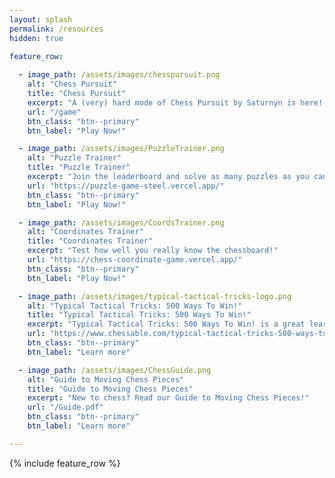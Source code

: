 ```yaml
---
layout: splash
permalink: /resources
hidden: true
  
feature_row:

  - image_path: /assets/images/chesspursuit.png
    alt: "Chess Pursuit"
    title: "Chess Pursuit"
    excerpt: "A (very) hard mode of Chess Pursuit by Saturnyn is here! See if you have what it takes to win!"
    url: "/game"
    btn_class: "btn--primary"
    btn_label: "Play Now!"

  - image_path: /assets/images/PuzzleTrainer.png
    alt: "Puzzle Trainer"
    title: "Puzzle Trainer"
    excerpt: "Join the leaderboard and solve as many puzzles as you can within 2 minutes!"
    url: "https://puzzle-game-steel.vercel.app/"
    btn_class: "btn--primary"
    btn_label: "Play Now!"

  - image_path: /assets/images/CoordsTrainer.png
    alt: "Coordinates Trainer"
    title: "Coordinates Trainer"
    excerpt: "Test how well you really know the chessboard!"
    url: "https://chess-coordinate-game.vercel.app/"
    btn_class: "btn--primary"
    btn_label: "Play Now!"

  - image_path: /assets/images/typical-tactical-tricks-logo.png
    alt: "Typical Tactical Tricks: 500 Ways To Win!"
    title: "Typical Tactical Tricks: 500 Ways To Win!"
    excerpt: "Typical Tactical Tricks: 500 Ways To Win! is a great learning resource created by teachers at the Windsor Chess Enrichment Program!"
    url: "https://www.chessable.com/typical-tactical-tricks-500-ways-to-win/course/77784/"
    btn_class: "btn--primary"
    btn_label: "Learn more"

  - image_path: /assets/images/ChessGuide.png
    alt: "Guide to Moving Chess Pieces"
    title: "Guide to Moving Chess Pieces"
    excerpt: "New to chess? Read our Guide to Moving Chess Pieces!"
    url: "/Guide.pdf"
    btn_class: "btn--primary"
    btn_label: "Learn more"

---
```


{% include feature_row %}